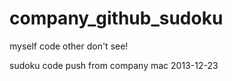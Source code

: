 company_github_sudoku
=====================

myself code other don't see!

sudoku code push from company mac 2013-12-23 
